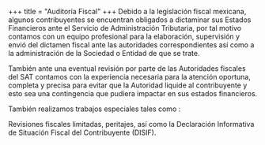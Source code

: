 +++
title = "Auditoría Fiscal"
+++
Debido a la legislación fiscal mexicana, algunos contribuyentes se encuentran
obligados a dictaminar sus Estados Financieros ante el Servicio de
Administración Tributaria, por tal motivo contamos con un equipo profesional
para la elaboración, supervisión y envió del dictamen fiscal ante las autoridades
correspondientes así como a la administración de la Sociedad o Entidad de que
se trate.


También ante una eventual revisión por parte de las Autoridades fiscales del
SAT contamos con la experiencia necesaria para la atención oportuna,
completa y precisa para evitar que la Autoridad liquide al contribuyente y esto
sea una contingencia que pudiera impactar en sus estados financieros.


También realizamos trabajos especiales tales como :


Revisiones fiscales limitadas, peritajes, así como la Declaración Informativa de
Situación Fiscal del Contribuyente (DISIF).
